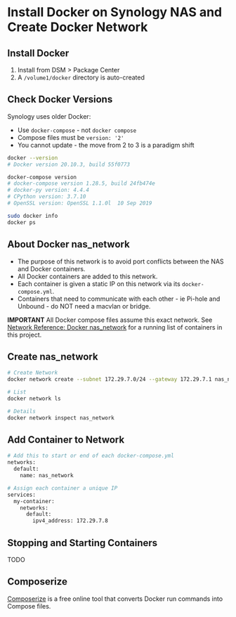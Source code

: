 # Install Docker on Synology NAS and Create Docker Network


## Install Docker

1. Install from DSM > Package Center
2. A `/volume1/docker` directory is auto-created


## Check Docker Versions

Synology uses older Docker:

* Use `docker-compose` - not `docker compose`
* Compose files must be `version: '2'`
* You cannot update - the move from 2 to 3 is a paradigm shift

```bash
docker --version
# Docker version 20.10.3, build 55f0773

docker-compose version
# docker-compose version 1.28.5, build 24fb474e
# docker-py version: 4.4.4
# CPython version: 3.7.10
# OpenSSL version: OpenSSL 1.1.0l  10 Sep 2019

sudo docker info
docker ps
```

## About Docker nas_network

* The purpose of this network is to avoid port conflicts between the NAS and Docker containers. 
* All Docker containers are added to this network.
* Each container is given a static IP on this network via its `docker-compose.yml`.
* Containers that need to communicate with each other - ie Pi-hole and Unbound - do NOT need a macvlan or bridge. 


**IMPORTANT** All Docker compose files assume this exact network. See [Network Reference: Docker nas_network](network.md) for a running list of containers in this project.


## Create nas_network

```bash
# Create Network
docker network create --subnet 172.29.7.0/24 --gateway 172.29.7.1 nas_network

# List
docker network ls

# Details
docker network inspect nas_network
```

## Add Container to Network

```bash
# Add this to start or end of each docker-compose.yml
networks:
  default:
    name: nas_network

# Assign each container a unique IP
services:
  my-container:
    networks:
      default:
        ipv4_address: 172.29.7.8
```

## Stopping and Starting Containers

TODO


## Composerize

[Composerize](https://www.composerize.com/) is a free online tool that converts Docker run commands into Compose files.
